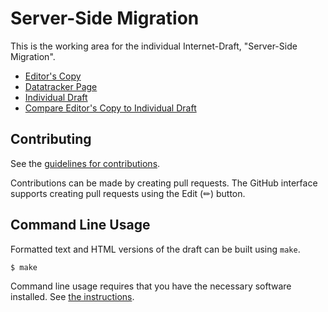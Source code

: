 <!-- regenerate: on (set to off if you edit this file) -->

# Server-Side Migration

This is the working area for the individual Internet-Draft, "Server-Side Migration".

* [Editor's Copy](https://alizohaib.github.io/draft-saa-ali/#go.draft-saa-ali-quic.html)
* [Datatracker Page](https://datatracker.ietf.org/doc/draft-saa-ali-quic)
* [Individual Draft](https://datatracker.ietf.org/doc/html/draft-saa-ali-quic)
* [Compare Editor's Copy to Individual Draft](https://alizohaib.github.io/draft-saa-ali/#go.draft-saa-ali-quic.diff)


## Contributing

See the
[guidelines for contributions](https://github.com/alizohaib/draft-saa-ali/blob/main/CONTRIBUTING.md).

Contributions can be made by creating pull requests.
The GitHub interface supports creating pull requests using the Edit (✏) button.


## Command Line Usage

Formatted text and HTML versions of the draft can be built using `make`.

```sh
$ make
```

Command line usage requires that you have the necessary software installed.  See
[the instructions](https://github.com/martinthomson/i-d-template/blob/main/doc/SETUP.md).

